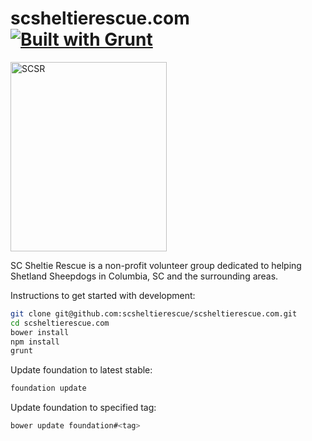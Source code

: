 # scsheltierescue.com [![Built with Grunt](https://cdn.gruntjs.com/builtwith.png)](http://gruntjs.com/)

<img src="https://raw.github.com/alexdiliberto/scsheltierescue.com/master/img/SCSR-Logo-New-Transparent_500x606.png" alt="SCSR" title="SCSR" width="250" height="303">

SC Sheltie Rescue is a non-profit volunteer group dedicated to helping Shetland Sheepdogs in Columbia, SC and the surrounding areas.

Instructions to get started with development:
```sh
git clone git@github.com:scsheltierescue/scsheltierescue.com.git
cd scsheltierescue.com
bower install
npm install
grunt
```

Update foundation to latest stable:
```sh
foundation update
```

Update foundation to specified tag:
```sh
bower update foundation#<tag>
```


